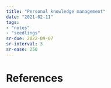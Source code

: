 ```yaml
---
title: "Personal knowledge management"
date: "2021-02-11"
tags:
- "notes"
- "seedlings"
sr-due: 2022-09-07
sr-interval: 3
sr-ease: 250
---
```




# References

